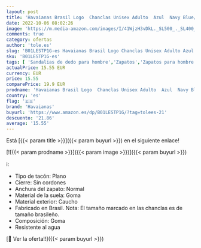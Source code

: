 ```yaml
---
layout: post
title: 'Havaianas Brasil Logo  Chanclas Unisex Adulto  Azul  Navy Blue/Citrus Yellow   43/44 EU'
date: 2022-10-06 08:02:26
image: 'https://m.media-amazon.com/images/I/41WjzH3vDkL._SL500_._SL400_.jpg'
comments: true
category: ofertas
author: 'tole.es'
slug: 'B01LESTP1G-es Havaianas Brasil Logo Chanclas Unisex Adulto Azul Navy...'
sku: 'B01LESTP1G-es'
tags: [ 'Sandalias de dedo para hombre','Zapatos','Zapatos para hombre','Zapatos y complementos','chanclas','havaianas','🇪🇸', ]
actualPrice: 15.55 EUR
currency: EUR
price: 15.55
comparePrice: 19.9 EUR
prodname: 'Havaianas Brasil Logo  Chanclas Unisex Adulto  Azul  Navy Blue/Citrus Yellow   43/44 EU'
country: 'es'
flag: '🇪🇸'
brand: 'Havaianas'
buyurl: 'https://www.amazon.es/dp/B01LESTP1G/?tag=tolees-21'
descuento: '21.86'
average: '15.55'
---
```


Está [{{< param title >}}]({{< param buyurl >}}) en el siguiente enlace!

[![{{< param prodname >}}]({{< param image >}})]({{< param buyurl >}})

ℹ️:

- Tipo de tacón: Plano
- Cierre: Sin cordones
- Anchura del zapato: Normal
- Material de la suela: Goma
- Material exterior: Caucho
- Fabricado en Brasil. Nota: El tamaño marcado en las chanclas es de tamaño brasileño.
- Composición: Goma
- Resistente al agua

[🛒 Ver la oferta!!]({{< param buyurl >}})
